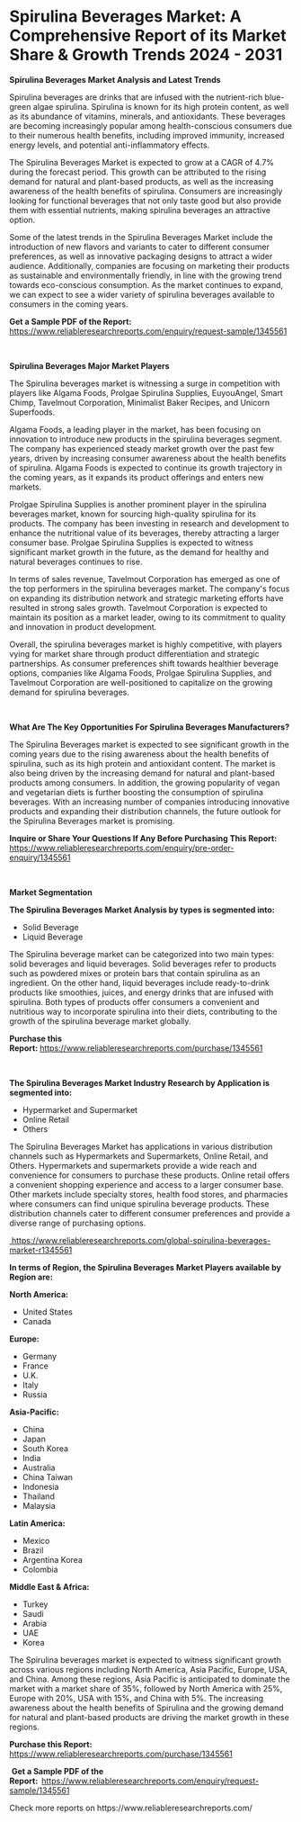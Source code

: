 <p><h1>Spirulina Beverages Market: A Comprehensive Report of its Market Share & Growth Trends 2024 - 2031</h1></p><p><strong>Spirulina Beverages Market Analysis and Latest Trends</strong></p>
<p><p>Spirulina beverages are drinks that are infused with the nutrient-rich blue-green algae spirulina. Spirulina is known for its high protein content, as well as its abundance of vitamins, minerals, and antioxidants. These beverages are becoming increasingly popular among health-conscious consumers due to their numerous health benefits, including improved immunity, increased energy levels, and potential anti-inflammatory effects.</p><p>The Spirulina Beverages Market is expected to grow at a CAGR of 4.7% during the forecast period. This growth can be attributed to the rising demand for natural and plant-based products, as well as the increasing awareness of the health benefits of spirulina. Consumers are increasingly looking for functional beverages that not only taste good but also provide them with essential nutrients, making spirulina beverages an attractive option.</p><p>Some of the latest trends in the Spirulina Beverages Market include the introduction of new flavors and variants to cater to different consumer preferences, as well as innovative packaging designs to attract a wider audience. Additionally, companies are focusing on marketing their products as sustainable and environmentally friendly, in line with the growing trend towards eco-conscious consumption. As the market continues to expand, we can expect to see a wider variety of spirulina beverages available to consumers in the coming years.</p></p>
<p><strong>Get a Sample PDF of the Report:&nbsp;</strong> <a href="https://www.reliableresearchreports.com/enquiry/request-sample/1345561">https://www.reliableresearchreports.com/enquiry/request-sample/1345561</a></p>
<p>&nbsp;</p>
<p><strong>Spirulina Beverages Major Market Players</strong></p>
<p><p>The Spirulina beverages market is witnessing a surge in competition with players like Algama Foods, Prolgae Spirulina Supplies, EuyouAngel, Smart Chimp, Tavelmout Corporation, Minimalist Baker Recipes, and Unicorn Superfoods. </p><p>Algama Foods, a leading player in the market, has been focusing on innovation to introduce new products in the spirulina beverages segment. The company has experienced steady market growth over the past few years, driven by increasing consumer awareness about the health benefits of spirulina. Algama Foods is expected to continue its growth trajectory in the coming years, as it expands its product offerings and enters new markets.</p><p>Prolgae Spirulina Supplies is another prominent player in the spirulina beverages market, known for sourcing high-quality spirulina for its products. The company has been investing in research and development to enhance the nutritional value of its beverages, thereby attracting a larger consumer base. Prolgae Spirulina Supplies is expected to witness significant market growth in the future, as the demand for healthy and natural beverages continues to rise.</p><p>In terms of sales revenue, Tavelmout Corporation has emerged as one of the top performers in the spirulina beverages market. The company's focus on expanding its distribution network and strategic marketing efforts have resulted in strong sales growth. Tavelmout Corporation is expected to maintain its position as a market leader, owing to its commitment to quality and innovation in product development.</p><p>Overall, the spirulina beverages market is highly competitive, with players vying for market share through product differentiation and strategic partnerships. As consumer preferences shift towards healthier beverage options, companies like Algama Foods, Prolgae Spirulina Supplies, and Tavelmout Corporation are well-positioned to capitalize on the growing demand for spirulina beverages.</p></p>
<p>&nbsp;</p>
<p><strong>What Are The Key Opportunities For Spirulina Beverages Manufacturers?</strong></p>
<p><p>The Spirulina Beverages market is expected to see significant growth in the coming years due to the rising awareness about the health benefits of spirulina, such as its high protein and antioxidant content. The market is also being driven by the increasing demand for natural and plant-based products among consumers. In addition, the growing popularity of vegan and vegetarian diets is further boosting the consumption of spirulina beverages. With an increasing number of companies introducing innovative products and expanding their distribution channels, the future outlook for the Spirulina Beverages market is promising.</p></p>
<p><strong>Inquire or Share Your Questions If Any Before Purchasing This Report:</strong> <a href="https://www.reliableresearchreports.com/enquiry/pre-order-enquiry/1345561">https://www.reliableresearchreports.com/enquiry/pre-order-enquiry/1345561</a></p>
<p>&nbsp;</p>
<p><strong>Market Segmentation</strong></p>
<p><strong>The Spirulina Beverages Market Analysis by types is segmented into:</strong></p>
<p><ul><li>Solid Beverage</li><li>Liquid Beverage</li></ul></p>
<p><p>The Spirulina beverage market can be categorized into two main types: solid beverages and liquid beverages. Solid beverages refer to products such as powdered mixes or protein bars that contain spirulina as an ingredient. On the other hand, liquid beverages include ready-to-drink products like smoothies, juices, and energy drinks that are infused with spirulina. Both types of products offer consumers a convenient and nutritious way to incorporate spirulina into their diets, contributing to the growth of the spirulina beverage market globally.</p></p>
<p><strong>Purchase this Report:&nbsp;</strong><a href="https://www.reliableresearchreports.com/purchase/1345561">https://www.reliableresearchreports.com/purchase/1345561</a></p>
<p>&nbsp;</p>
<p><strong>The Spirulina Beverages Market Industry Research by Application is segmented into:</strong></p>
<p><ul><li>Hypermarket and Supermarket</li><li>Online Retail</li><li>Others</li></ul></p>
<p><p>The Spirulina Beverages Market has applications in various distribution channels such as Hypermarkets and Supermarkets, Online Retail, and Others. Hypermarkets and supermarkets provide a wide reach and convenience for consumers to purchase these products. Online retail offers a convenient shopping experience and access to a larger consumer base. Other markets include specialty stores, health food stores, and pharmacies where consumers can find unique spirulina beverage products. These distribution channels cater to different consumer preferences and provide a diverse range of purchasing options.</p></p>
<p><a href="https://www.reliableresearchreports.com/global-spirulina-beverages-market-r1345561">&nbsp;https://www.reliableresearchreports.com/global-spirulina-beverages-market-r1345561</a></p>
<p><strong>In terms of Region, the Spirulina Beverages Market Players available by Region are:</strong></p>
<p>
    <p> <strong> North America: </strong>
        <ul>
            <li>United States</li>
            <li>Canada</li>
        </ul>
        </p> 
    <p> <strong> Europe: </strong>
        <ul>
            <li>Germany</li>
            <li>France</li>
            <li>U.K.</li>
            <li>Italy</li>
            <li>Russia</li>
        </ul>
        </p> 
    <p> <strong> Asia-Pacific: </strong>
        <ul>
            <li>China</li>
            <li>Japan</li>
            <li>South Korea</li>
            <li>India</li>
            <li>Australia</li>
            <li>China Taiwan</li>
            <li>Indonesia</li>
            <li>Thailand</li>
            <li>Malaysia</li>
        </ul>
        </p> 
    <p> <strong> Latin America: </strong>
        <ul>
            <li>Mexico</li>
            <li>Brazil</li>
            <li>Argentina Korea</li>
            <li>Colombia</li>
        </ul>
        </p> 
    <p> <strong> Middle East & Africa: </strong>
        <ul>
            <li>Turkey</li>
            <li>Saudi</li>
            <li>Arabia</li>
            <li>UAE</li>
            <li>Korea</li>
        </ul>
    </p>
    </p>
<p><p>The Spirulina beverages market is expected to witness significant growth across various regions including North America, Asia Pacific, Europe, USA, and China. Among these regions, Asia Pacific is anticipated to dominate the market with a market share of 35%, followed by North America with 25%, Europe with 20%, USA with 15%, and China with 5%. The increasing awareness about the health benefits of Spirulina and the growing demand for natural and plant-based products are driving the market growth in these regions.</p></p>
<p><strong>Purchase this Report: </strong><a href="https://www.reliableresearchreports.com/purchase/1345561">https://www.reliableresearchreports.com/purchase/1345561</a></p>
<p>&nbsp;<strong>Get a Sample PDF of the Report:&nbsp;&nbsp;</strong><a href="https://www.reliableresearchreports.com/enquiry/request-sample/1345561">https://www.reliableresearchreports.com/enquiry/request-sample/1345561</a></p>
<p><strong></strong></p>
<p>Check more reports on https://www.reliableresearchreports.com/</p>